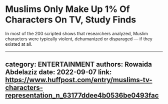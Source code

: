 # Muslims Only Make Up 1% Of Characters On TV, Study Finds

In most of the 200 scripted shows that researchers analyzed, Muslim characters were typically violent, dehumanized or disparaged — if they existed at all.

---
category: ENTERTAINMENT
authors: Rowaida Abdelaziz
date: 2022-09-07
link: https://www.huffpost.com/entry/muslims-tv-characters-representation_n_63177ddee4b0536be0493fac
---
